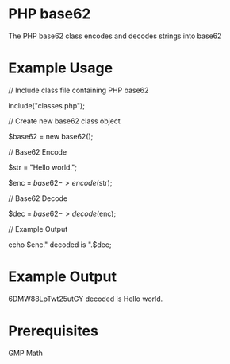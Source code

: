 # PHP base62
The PHP base62 class encodes and decodes strings into base62

# Example Usage
// Include class file containing PHP base62

include("classes.php");


// Create new base62 class object

$base62 = new base62(); 


// Base62 Encode

$str = "Hello world.";

$enc = $base62->encode($str);


// Base62 Decode

$dec = $base62->decode($enc);


// Example Output

echo $enc." decoded is ".$dec;

# Example Output
6DMW88LpTwt25utGY decoded is Hello world.

# Prerequisites
GMP Math
